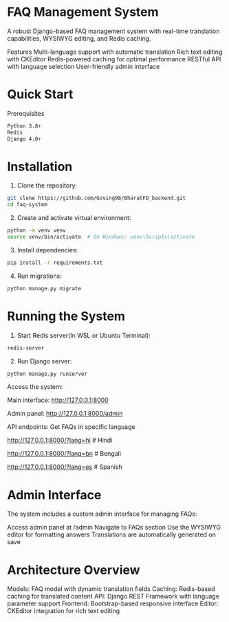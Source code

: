 # FAQ Management System

A robust Django-based FAQ management system with real-time translation capabilities, WYSIWYG editing, and Redis caching.

Features
Multi-language support with automatic translation
Rich text editing with CKEditor
Redis-powered caching for optimal performance
RESTful API with language selection
User-friendly admin interface

# Quick Start
Prerequisites

```bash
Python 3.8+
Redis
Django 4.0+
```

# Installation

 1. Clone the repository:
 ```bash
git clone https://github.com/Goving98/BharatFD_backend.git
cd faq-system
```

2. Create and activate virtual environment:
```bash
python -m venv venv
source venv/bin/activate  # On Windows: venv\Scripts\activate
```

3. Install dependencies:
```bash
pip install -r requirements.txt
```

4. Run migrations:
```bash
python manage.py migrate
```


# Running the System

1. Start Redis server(In WSL or Ubuntu Terminal):
```bash
redis-server
```

2. Run Django server:
```bash
python manage.py runserver
```

Access the system:


Main interface: http://127.0.0.1:8000


Admin panel: http://127.0.0.1:8000/admin


API endpoints: Get FAQs in specific language



http://127.0.0.1:8000/?lang=hi  # Hindi


http://127.0.0.1:8000/?lang=bn  # Bengali


http://127.0.0.1:8000/?lang=es  # Spanish




# Admin Interface
The system includes a custom admin interface for managing FAQs:

Access admin panel at /admin
Navigate to FAQs section
Use the WYSIWYG editor for formatting answers
Translations are automatically generated on save

# Architecture Overview

Models: FAQ model with dynamic translation fields
Caching: Redis-based caching for translated content
API: Django REST Framework with language parameter support
Frontend: Bootstrap-based responsive interface
Editor: CKEditor integration for rich text editing


